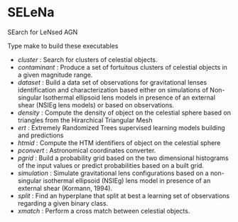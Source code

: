 # SELeNa

SEarch for LeNsed AGN

Type make to build these executables
* *cluster* : Search for clusters of celestial objects.
* *contaminant* : Produce a set of fortuitous clusters of celestial objects in a given magnitude range.
* *dataset* : Build a data set of observations for gravitational lenses identification and characterization based either on simulations of Non-singular Isothermal ellipsoid lens models in presence of an external shear (NSIEg lens models) or based on observations.
* *density* : Compute the density of object on the celestial sphere based on triangles from the Hirarchical Triangular Mesh
* *ert* : Extremely Randomized Trees supervised learning models building and predictions
* *htmid* : Compute the HTM identifiers of object on the celestial sphere
* *pconvert* : Astronomical coordinates converter.
* *pgrid* : Build a probability grid based on the two dimensional histograms of the input values or predict probabilities based on a built grid.
* *simulation* : Simulate gravitational lens configurations based on a non-singular isothermal ellipsoid (NSIEg) lens model in presence of an external shear (Kormann, 1994).
* *split* : Find an hyperplane that split at best a learning set of observations regarding a given binary class.
* *xmatch* : Perform a cross match between celestial objects.
